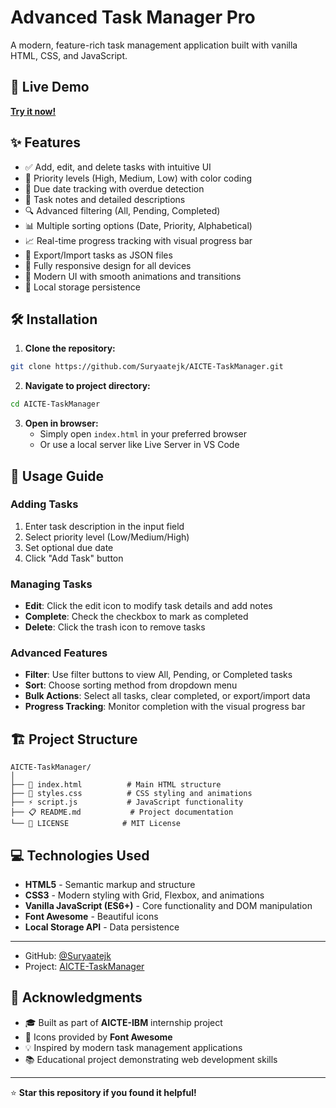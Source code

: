 # Advanced Task Manager Pro

A modern, feature-rich task management application built with vanilla HTML, CSS, and JavaScript.

## 🚀 Live Demo

**[Try it now!](https://suryaatejk.github.io/AICTE-TaskManager)**

## ✨ Features

- ✅ Add, edit, and delete tasks with intuitive UI
- 🎯 Priority levels (High, Medium, Low) with color coding
- 📅 Due date tracking with overdue detection
- 📝 Task notes and detailed descriptions
- 🔍 Advanced filtering (All, Pending, Completed)
- 📊 Multiple sorting options (Date, Priority, Alphabetical)
- 📈 Real-time progress tracking with visual progress bar
- 💾 Export/Import tasks as JSON files
- 📱 Fully responsive design for all devices
- 🎨 Modern UI with smooth animations and transitions
- 💾 Local storage persistence

## 🛠️ Installation

1. **Clone the repository:**
```bash
git clone https://github.com/Suryaatejk/AICTE-TaskManager.git
```

2. **Navigate to project directory:**
```bash
cd AICTE-TaskManager
```

3. **Open in browser:**
   - Simply open `index.html` in your preferred browser
   - Or use a local server like Live Server in VS Code

## 📖 Usage Guide

### Adding Tasks
1. Enter task description in the input field
2. Select priority level (Low/Medium/High)
3. Set optional due date
4. Click "Add Task" button

### Managing Tasks
- **Edit**: Click the edit icon to modify task details and add notes
- **Complete**: Check the checkbox to mark as completed
- **Delete**: Click the trash icon to remove tasks

### Advanced Features
- **Filter**: Use filter buttons to view All, Pending, or Completed tasks
- **Sort**: Choose sorting method from dropdown menu
- **Bulk Actions**: Select all tasks, clear completed, or export/import data
- **Progress Tracking**: Monitor completion with the visual progress bar

## 🏗️ Project Structure

```
AICTE-TaskManager/
│
├── 📄 index.html          # Main HTML structure
├── 🎨 styles.css          # CSS styling and animations
├── ⚡ script.js           # JavaScript functionality
├── 📋 README.md           # Project documentation
└── 📜 LICENSE            # MIT License
```

## 💻 Technologies Used

- **HTML5** - Semantic markup and structure
- **CSS3** - Modern styling with Grid, Flexbox, and animations
- **Vanilla JavaScript (ES6+)** - Core functionality and DOM manipulation
- **Font Awesome** - Beautiful icons
- **Local Storage API** - Data persistence

---

- GitHub: [@Suryaatejk](https://github.com/Suryaatejk)
- Project: [AICTE-TaskManager](https://github.com/Suryaatejk/AICTE-TaskManager)

## 🙏 Acknowledgments

- 🎓 Built as part of **AICTE-IBM** internship project
- 🎨 Icons provided by **Font Awesome**
- 💡 Inspired by modern task management applications
- 📚 Educational project demonstrating web development skills

---

⭐ **Star this repository if you found it helpful!**
